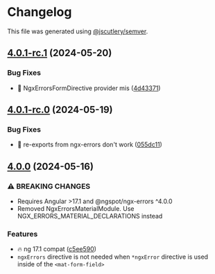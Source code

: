 # Changelog

This file was generated using [@jscutlery/semver](https://github.com/jscutlery/semver).

## [4.0.1-rc.1](https://github.com/DmitryEfimenko/ngspot/compare/ngx-errors-material-4.0.1-rc.0...ngx-errors-material-4.0.1-rc.1) (2024-05-20)


### Bug Fixes

* 🐞 NgxErrorsFormDirective provider mis ([4d43371](https://github.com/DmitryEfimenko/ngspot/commit/4d43371a429f586f4f27f423e79001268744e34e))

## [4.0.1-rc.0](https://github.com/DmitryEfimenko/ngspot/compare/ngx-errors-material-4.0.0...ngx-errors-material-4.0.1-rc.0) (2024-05-19)


### Bug Fixes

* 🐞 re-exports from ngx-errors don't work ([055dc11](https://github.com/DmitryEfimenko/ngspot/commit/055dc112ea11e8c8e652ef8b4f6a682910c131e5))

## [4.0.0](https://github.com/DmitryEfimenko/ngspot/compare/ngx-errors-material-3.0.0...ngx-errors-material-4.0.0) (2024-05-16)


### ⚠ BREAKING CHANGES

* Requires Angular >17.1 and @ngspot/ngx-errors ^4.0.0
* Removed NgxErrorsMaterialModule. Use NGX_ERRORS_MATERIAL_DECLARATIONS instead

### Features

* 🔥 ng 17.1 compat ([c5ee590](https://github.com/DmitryEfimenko/ngspot/commit/c5ee59068d8453eaa019bab7e4071dfb110b7bb3))
* `ngxErrors` directive is not needed when `*ngxError` directive is used inside of the `<mat-form-field>`
